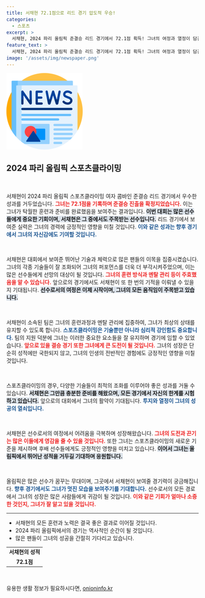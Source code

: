 ```yaml
---
title: 서채현 72.1점으로 리드 경기 압도적 우승!
categories:
  - 스포츠
excerpt: >
  서채현, 2024 파리 올림픽 준결승 리드 경기에서 72.1점 획득! 그녀의 여정과 열정이 담긴 순간들을 놓치지 마세요. 클릭하면 더 많은 이야기가 기다립니다!
feature_text: >
  서채현, 2024 파리 올림픽 준결승 리드 경기에서 72.1점 획득! 그녀의 여정과 열정이 담긴 순간들을 놓치지 마세요. 클릭하면 더 많은 이야기가 기다립니다!
image: '/assets/img/newspaper.png'
---
```


<p><img src="/assets/img/newspaper.png" alt="kimp 속보" /></p>

<h2 data-ke-size="size26">2024 파리 올림픽 스포츠클라이밍</h2>

<p data-ke-size="size16">&nbsp;</p>

<p>서채현이 2024 파리 올림픽 스포츠클라이밍 여자 콤바인 준결승 리드 경기에서 우수한 성과를 거두었습니다. <b><span style="color: #ee2323;">그녀는 72.1점을 기록하며 준결승 진출을 확정지었습니다.</span></b> 이는 그녀가 탁월한 훈련과 준비를 완료했음을 보여주는 결과입니다. <b><span style="background-color: #21538527;">이번 대회는 많은 선수들에게 중요한 기회이며, 서채현은 그 중에서도 주목받는 선수입니다.</span></b> 리드 경기에서 보여준 실력은 그녀의 경력에 긍정적인 영향을 미칠 것입니다. <b><span style="color: #1a5490;">이와 같은 성과는 향후 경기에서 그녀의 자신감에도 기여할 것입니다.</span></b></p>

<p data-ke-size="size16">&nbsp;</p>

<p>서채현은 대회에서 보여준 뛰어난 기술과 체력으로 많은 팬들의 이목을 집중시켰습니다. 그녀의 각종 기술들이 잘 조화되어 그녀의 퍼포먼스를 더욱 더 부각시켜주었으며, 이는 많은 선수들에게 선망의 대상이 될 것입니다. <b><span style="color: #ee2323;">그녀의 훈련 방식과 멘탈 관리 등이 주효했음을 알 수 있습니다.</span></b> 앞으로의 경기에서도 서채현이 또 한 번의 기적을 이뤄낼 수 있을지 기대됩니다. <b><span style="background-color: #21538527;">선수로서의 여정은 이제 시작이며, 그녀의 모든 움직임이 주목받고 있습니다.</span></b></p>

<p data-ke-size="size16">&nbsp;</p>

<p>서채현이 소속된 팀은 그녀의 훈련과정과 멘탈 관리에 집중하여, 그녀가 최상의 상태를 유지할 수 있도록 합니다. <b><span style="color: #1a5490;">스포츠클라이밍은 기술뿐만 아니라 심리적 강인함도 중요합니다.</span></b> 팀의 지원 덕분에 그녀는 이러한 중요한 요소들을 잘 유지하며 경기에 임할 수 있었습니다. <b><span style="color: #ee2323;">앞으로 있을 결승 경기 또한 그녀에게 큰 도전이 될 것입니다.</span></b> 그녀의 성장은 단순히 성적에만 국한되지 않고, 그녀의 인생의 전반적인 경험에도 긍정적인 영향을 미칠 것입니다.</p>

<p data-ke-size="size16">&nbsp;</p>

<p>스포츠클라이밍의 경우, 다양한 기술들이 최적의 조화를 이루어야 좋은 성과를 거둘 수 있습니다. <b><span style="background-color: #21538527;">서채현은 그만큼 충분한 준비를 해왔으며, 모든 경기에서 자신의 한계를 시험하고 있습니다.</span></b> 앞으로의 대회에서 그녀의 활약이 기대됩니다. <b><span style="color: #1a5490;">투지와 열정이 그녀의 성공의 열쇠입니다.</span></b></p>

<p data-ke-size="size16">&nbsp;</p>

<p>서채현은 선수로서의 여정에서 어려움을 극복하며 성장해왔습니다. <b><span style="color: #ee2323;">그녀의 도전과 끈기는 많은 이들에게 영감을 줄 수 있을 것입니다.</span></b> 또한 그녀는 스포츠클라이밍의 새로운 기준을 제시하며 후배 선수들에게도 긍정적인 영향을 미치고 있습니다. <b><span style="background-color: #21538527;">이어서 그녀는 올림픽에서 뛰어난 성적을 거두길 기대하며 응원합니다.</span></b> </p>

<p data-ke-size="size16">&nbsp;</p>

<p>올림픽은 많은 선수가 꿈꾸는 무대이며, 그곳에서 서채현이 보여줄 경기력이 궁금해집니다. <b><span style="color: #1a5490;">향후 경기에서도 그녀가 멋진 모습을 보여주기를 기대합니다.</span></b> 선수로서의 모든 경로에서 그녀의 성장은 많은 사람들에게 귀감이 될 것입니다. <b><span style="color: #ee2323;">이와 같은 기회가 얼마나 소중한 것인지, 그녀가 잘 알고 있을 것입니다.</span></b> </p>

<hr>

<ul>
    <li>서채현의 모든 훈련과 노력은 결국 좋은 결과로 이어질 것입니다.</li>
    <li>2024 파리 올림픽에서의 경기는 역사적인 순간이 될 것입니다.</li>
    <li>많은 팬들이 그녀의 성공을 간절히 기다리고 있습니다.</li>
</ul>

<table style="width: 100%;">
    <tr>
        <td style="text-align: center; height: 17px;"><b>서채현의 성적</b></td>
    </tr>
    <tr>
        <td style="text-align: center; height: 17px;"><b>72.1점</b></td>
    </tr>
</table>

<p data-ke-size="size16">&nbsp;</p>
유용한 생활 정보가 필요하시다면, <a href="https://onioninfo.kr" rel="dofollow">onioninfo.kr</a>


